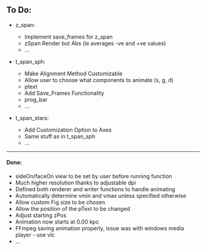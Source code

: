 ## To Do:
* z_span:
   - Implement save_frames for z_span
   - zSpan Render but Abs (ie averages -ve and +ve values)
   - ...

* t_span_sph:
   - Make Alignment Method Customizable
   - Allow user to choose what components to animate (s, g, d)
   - ptext
   - Add Save_Frames Functionality
   - prog_bar
   - ...

* t_span_stars:
   - Add Customization Option to Axes
   - Same stuff as in t_span_sph
   - ...

---

#### Done:
   - sideOn/faceOn view to be set by user before running function
   - Much higher resolution thanks to adjustable dpi
   - Defined both renderer and writer functions to handle animating
   - Automatically determine vmin and vmax unless specified otherwise
   - Allow custom Fig size to be chosen
   - Allow the position of the pText to be changed
   - Adjust starting zPos
   - Animation now starts at 0.00 kpc
   - FFmpeg saving animation properly, issue was with windows media player - use vlc
   - ...
